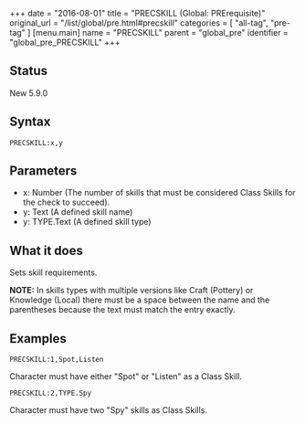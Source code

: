 +++
date = "2016-08-01"
title = "PRECSKILL (Global: PRErequisite)"
original_url = "/list/global/pre.html#precskill"
categories = [ "all-tag", "pre-tag" ]
[menu.main]
    name = "PRECSKILL"
    parent = "global_pre"
    identifier = "global_pre_PRECSKILL"
+++

## Status

New 5.9.0

## Syntax

`PRECSKILL:x,y`

## Parameters

-   x: Number (The number of skills that must be
    considered Class Skills for the check to succeed).
-   y: Text (A defined skill name)
-   y: TYPE.Text (A defined skill type)



What it does
------------

Sets skill requirements.

**NOTE:** In skills types with multiple versions like Craft (Pottery) or
Knowledge (Local) there must be a space between the name and the
parentheses because the text must match the entry exactly.

Examples
--------

`PRECSKILL:1,Spot,Listen`

Character must have either "Spot" or "Listen" as a Class Skill.

`PRECSKILL:2,TYPE.Spy`

Character must have two "Spy" skills as Class Skills.

